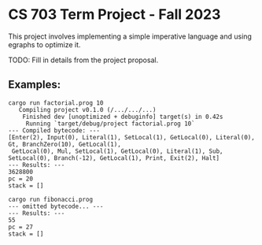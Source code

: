 
# CS 703 Term Project - Fall 2023

This project involves implementing a simple imperative language and using
egraphs to optimize it.

TODO: Fill in details from the project proposal.

## Examples:

```
cargo run factorial.prog 10
   Compiling project v0.1.0 (/.../.../...)
    Finished dev [unoptimized + debuginfo] target(s) in 0.42s
     Running `target/debug/project factorial.prog 10`
--- Compiled bytecode: ---
[Enter(2), Input(0), Literal(1), SetLocal(1), GetLocal(0), Literal(0), Gt, BranchZero(10), GetLocal(1),
 GetLocal(0), Mul, SetLocal(1), GetLocal(0), Literal(1), Sub, SetLocal(0), Branch(-12), GetLocal(1), Print, Exit(2), Halt]
--- Results: ---
3628800
pc = 20
stack = []
```

```
cargo run fibonacci.prog
--- omitted bytecode... ---
--- Results: ---
55
pc = 27
stack = []
```
